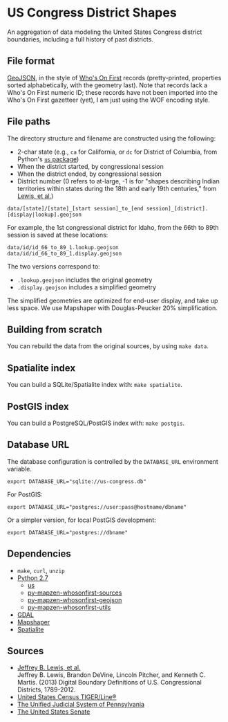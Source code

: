# US Congress District Shapes

An aggregation of data modeling the United States Congress district boundaries,
including a full history of past districts.

## File format

[GeoJSON](http://geojson.org/), in the style of [Who's On First](https://whosonfirst.org/)
records (pretty-printed, properties sorted alphabetically, with the geometry
last). Note that records lack a Who's On First numeric ID; these records have
not been imported into the Who's On First gazetteer (yet), I am just using
the WOF encoding style.

## File paths

The directory structure and filename are constructed using the following:

* 2-char state (e.g., `ca` for California, or `dc` for District of Columbia,
  from Python's [`us` package](https://pypi.python.org/pypi/us))
* When the district started, by congressional session
* When the district ended, by congressional session
* District number (0 refers to at-large, -1 is for "shapes describing Indian
  territories within states during the 18th and early 19th centuries," from
  [Lewis, et al.](https://github.com/JeffreyBLewis/congressional-district-boundaries#documentation))

```
data/[state]/[state]_[start session]_to_[end session]_[district].[display|lookup].geojson
```

For example, the 1st congressional district for Idaho, from the 66th to 89th
session is saved at these locations:

```
data/id/id_66_to_89_1.lookup.geojson
data/id/id_66_to_89_1.display.geojson
```

The two versions correspond to:

* `.lookup.geojson` includes the original geometry
* `.display.geojson` includes a simplified geometry

The simplified geometries are optimized for end-user display, and take up
less space. We use Mapshaper with Douglas-Peucker 20% simplification.

## Building from scratch

You can rebuild the data from the original sources, by using `make data`.

## Spatialite index

You can build a SQLite/Spatialite index with: `make spatialite`.

## PostGIS index

You can build a PostgreSQL/PostGIS index with: `make postgis`.

## Database URL

The database configuration is controlled by the `DATABASE_URL` environment
variable.

```
export DATABASE_URL="sqlite://us-congress.db"
```

For PostGIS:

```
export DATABASE_URL="postgres://user:pass@hostname/dbname"
```

Or a simpler version, for local PostGIS development:

```
export DATABASE_URL="postgres://dbname"
```

## Dependencies

* `make`, `curl`, `unzip`
* [Python 2.7](https://www.python.org/)
	- [us](https://pypi.python.org/pypi/us)
	- [py-mapzen-whosonfirst-sources](http://github.com/whosonfirst/py-mapzen-whosonfirst-sources)
	- [py-mapzen-whosonfirst-geojson](http://github.com/whosonfirst/py-mapzen-whosonfirst-geojson)
	- [py-mapzen-whosonfirst-utils](http://github.com/whosonfirst/py-mapzen-whosonfirst-utils)
* [GDAL](http://gdal.org/)
* [Mapshaper](https://github.com/mbloch/mapshaper)
* [Spatialite](https://www.gaia-gis.it/fossil/libspatialite/index)

## Sources

* [Jeffrey B. Lewis, et al.](https://github.com/JeffreyBLewis/congressional-district-boundaries)  
  Jeffrey B. Lewis, Brandon DeVine, Lincoln Pitcher, and Kenneth C. Martis. (2013) Digital Boundary Definitions of U.S. Congressional Districts, 1789-2012.
* [United States Census TIGER/Line®](https://www.census.gov/geo/maps-data/data/tiger-line.html)
* [The Unified Judicial System of Pennsylvania](http://www.pacourts.us/news-and-statistics/cases-of-public-interest/league-of-women-voters-et-al-v-the-commonwealth-of-pennsylvania-et-al-159-mm-2017)
* [The United States Senate](https://www.senate.gov/reference/Sessions/sessionDates.htm)
